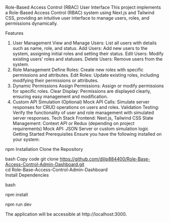 Role-Based Access Control (RBAC) User Interface
This project implements a Role-Based Access Control (RBAC) system using Next.js and Tailwind CSS, providing an intuitive user interface to manage users, roles, and permissions dynamically.

Features
1. User Management
View and Manage Users: List all users with details such as name, role, and status.
Add Users: Add new users to the system, assigning initial roles and setting their status.
Edit Users: Modify existing users' roles and statuses.
Delete Users: Remove users from the system.
2. Role Management
Define Roles: Create new roles with specific permissions and attributes.
Edit Roles: Update existing roles, including modifying their permissions or attributes.
3. Dynamic Permissions
Assign Permissions: Assign or modify permissions for specific roles.
Clear Display: Permissions are displayed clearly, ensuring easy management and modification.
4. Custom API Simulation (Optional)
Mock API Calls: Simulate server responses for CRUD operations on users and roles.
Validation Testing: Verify the functionality of user and role management with simulated server responses.
Tech Stack
Frontend: Next.js, Tailwind CSS
State Management: Context API or Redux (depending on project requirements)
Mock API: JSON Server or custom simulation logic
Getting Started
Prerequisites
Ensure you have the following installed on your system:

npm 
Installation
Clone the Repository

bash
Copy code
git clone https://github.com/dilip884400/Role-Base-Access-Control-Admin-Dashboard.git  
cd Role-Base-Access-Control-Admin-Dashboard  
Install Dependencies

bash

npm install  

npm run dev  


The application will be accessible at http://localhost:3000.


